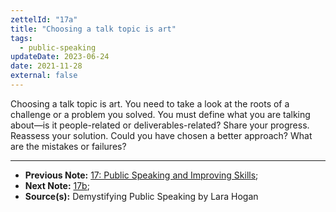 ```yaml
---
zettelId: "17a"
title: "Choosing a talk topic is art"
tags:
  - public-speaking
updateDate: 2023-06-24
date: 2021-11-28
external: false
---
```


Choosing a talk topic is art. You need to take a look at the roots of a challenge or a problem you solved. You must define what you are talking about—is it people-related or deliverables-related? Share your progress. Reassess your solution. Could you have chosen a better approach? What are the mistakes or failures?

---

- **Previous Note:** [17: Public Speaking and Improving Skills](/notes/17/);
- **Next Note:** [17b](/notes/17b/);
- **Source(s):** Demystifying Public Speaking by Lara Hogan
